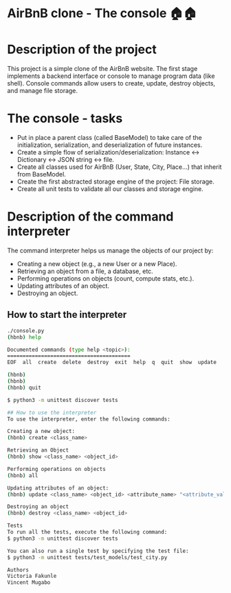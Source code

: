 # AirBnB clone - The console 🏠🏠

# Description of the project

This project is a simple clone of the AirBnB website. The first stage implements a backend interface or console to manage program data (like shell). Console commands allow users to create, update, destroy objects, and manage file storage.

# The console - tasks
- Put in place a parent class (called BaseModel) to take care of the initialization, serialization, and deserialization of future instances.
- Create a simple flow of serialization/deserialization: Instance <-> Dictionary <-> JSON string <-> file.
- Create all classes used for AirBnB (User, State, City, Place…) that inherit from BaseModel.
- Create the first abstracted storage engine of the project: File storage.
- Create all unit tests to validate all our classes and storage engine.

# Description of the command interpreter

The command interpreter helps us manage the objects of our project by:

- Creating a new object (e.g., a new User or a new Place).
- Retrieving an object from a file, a database, etc.
- Performing operations on objects (count, compute stats, etc.).
- Updating attributes of an object.
- Destroying an object.

## How to start the interpreter

```bash
./console.py
(hbnb) help

Documented commands (type help <topic>):
========================================
EOF  all  create  delete  destroy  exit  help  q  quit  show  update

(hbnb) 
(hbnb) 
(hbnb) quit

$ python3 -m unittest discover tests

## How to use the interpreter
To use the interpreter, enter the following commands:

Creating a new object:
(hbnb) create <class_name>

Retrieving an Object
(hbnb) show <class_name> <object_id>

Performing operations on objects
(hbnb) all

Updating attributes of an object:
(hbnb) update <class_name> <object_id> <attribute_name> "<attribute_value>"

Destroying an object
(hbnb) destroy <class_name> <object_id>

Tests
To run all the tests, execute the following command:
$ python3 -m unittest discover tests

You can also run a single test by specifying the test file:
$ python3 -m unittest tests/test_models/test_city.py

Authors
Victoria Fakunle
Vincent Mugabo
